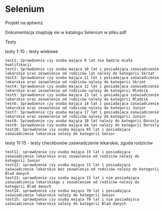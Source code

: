 # Selenium
Projekt na aptwmz

Dokumentacja znajduję sie w katalogu Selenium w pliku pdf

Testy

testy 1-10 - testy wiekowe

    test1: Sprawdzenie czy osoba mająca 9 lat nie będzie miała kwalifikacji
    test2: Sprawdzenie czy osoba mająca 10 lat i posiadająca zaświadczenie lekarskie oraz zezwolenie od rodziców lat należy do kategorii Skrzat
    test3: Sprawdzenie czy osoba mająca 11 lat i posiadająca zaświadczenie lekarskie oraz zezwolenie od rodziców należy do kategorii Skrzat
    test4: Sprawdzenie czy osoba mająca 12 lat i posiadająca zaświadczenie lekarskie oraz zezwolenie od rodziców należy do kategorii Mlodzik
    test5: Sprawdzenie czy osoba mająca 13 lat i posiadająca zaświadczenie lekarskie oraz zezwolenie od rodziców należy do kategorii Mlodzik
    test6: Sprawdzenie czy osoba mająca 14 lat i posiadająca zaświadczenie lekarskie oraz zezwolenie od rodziców należy do kategorii Junior
    test7: Sprawdzenie czy osoba mająca 17 lat i posiadająca zaświadczenie lekarskie oraz zezwolenie od rodziców należy do kategorii Junior
    test8: Sprawdzenie czy osoba mająca 18 lat należy do kategorii Dorosly
    test9: Sprawdzenie czy osoba mająca 64 lat należy do kategorii Dorosly
    test10: Sprawdzenie czy osoba mająca 65 lat i posiadająca zaświadczenie lekarskie należy do kategorii Senior
    
testy 11-15 - testy checkboxów zaświadczenie lekarskie, zgoda rodziców

    test11: sprawdzenie czy osoba mająca 15 lat i posiadająca zaświadczenie lekarskie oraz zezwolenie od rodziców należy do kategorii Junior
    test12: sprawdzenie czy osoba mająca 15 lat i posiadająca zaświadczenie lekarskie bez zezwolenia od rodziców należy do kategorii Blad danych
    test13: sprawdzenie czy osoba mająca 15 lat i nie posiadająca zaświadczenia lekarskiego z zezwoleniem od rodziców należy do kategorii Blad danych
    test14: sprawdzenie czy osoba mająca 70 lat i posiadająca zaświadczenie lekarskie należy do kategorii Senior
    test15: sprawdzenie czy osoba mająca 70 lat i nie posiadajśca zaświadczenie lekarskie należy do kategorii Blad danych
